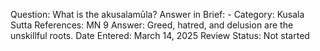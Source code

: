 Question: What is the akusalamūla?
Answer in Brief: -
 Category: Kusala
Sutta References: MN 9
Answer: Greed, hatred, and delusion are the unskillful roots.
Date Entered: March 14, 2025
Review Status: Not started